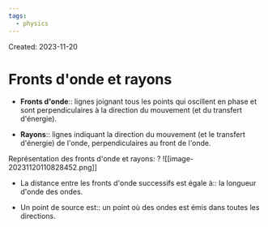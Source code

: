 ```yaml
---
tags:
  - physics
---
```

Created: 2023-11-20

# Fronts d'onde et rayons
- **Fronts d'onde**:: lignes joignant tous les points qui oscillent en phase et sont perpendiculaires à la direction du mouvement (et du transfert d'énergie).
<!--SR:!2024-05-24,56,150-->
- **Rayons**:: lignes indiquant la direction du mouvement (et le transfert d'énergie) de l'onde, perpendiculaires au front de l'onde.
<!--SR:!2024-05-08,61,164-->

Représentation des fronts d'onde et rayons:
?
![[image-20231120110828452.png]]
<!--SR:!2024-06-07,111,228-->

- La distance entre les fronts d'onde successifs est égale à:: la longueur d'onde des ondes.
<!--SR:!2024-08-21,142,208-->
- Un point de source est:: un point où des ondes est émis dans toutes les directions.
<!--SR:!2024-04-19,44,227-->
